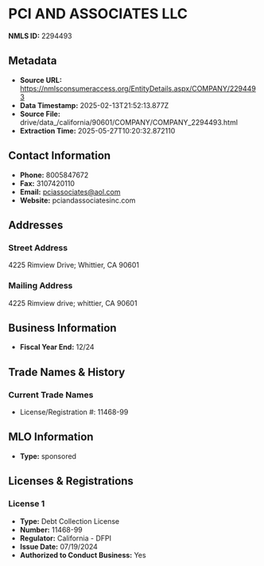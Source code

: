 # PCI AND ASSOCIATES LLC

**NMLS ID:** 2294493

## Metadata
- **Source URL:** https://nmlsconsumeraccess.org/EntityDetails.aspx/COMPANY/2294493
- **Data Timestamp:** 2025-02-13T21:52:13.877Z
- **Source File:** drive/data_/california/90601/COMPANY/COMPANY_2294493.html
- **Extraction Time:** 2025-05-27T10:20:32.872110

## Contact Information
- **Phone:** 8005847672
- **Fax:** 3107420110
- **Email:** pciassociates@aol.com
- **Website:** pciandassociatesinc.com

## Addresses
### Street Address
4225 Rimview Drive; Whittier, CA 90601

### Mailing Address
4225 Rimview drive; whittier, CA 90601

## Business Information
- **Fiscal Year End:** 12/24

## Trade Names & History
### Current Trade Names
- License/Registration #: 11468-99

## MLO Information
- **Type:** sponsored

## Licenses & Registrations

### License 1
- **Type:** Debt Collection License
- **Number:** 11468-99
- **Regulator:** California - DFPI
- **Issue Date:** 07/19/2024
- **Authorized to Conduct Business:** Yes
